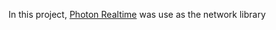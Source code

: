 In this project, [Photon Realtime](https://www.photonengine.com/realtime) was use as the network library
